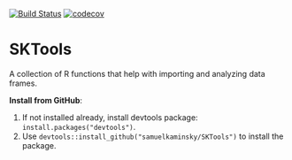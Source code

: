 [![Build Status](https://travis-ci.org/samuelkaminsky/SKTools.svg?branch=master)](https://travis-ci.org/samuelkaminsky/SKTools)
[![codecov](https://codecov.io/gh/samuelkaminsky/SKTools/branch/master/graph/badge.svg)](https://codecov.io/gh/samuelkaminsky/SKTools)

# SKTools
A collection of R functions that help with importing and analyzing data frames.

<b>Install from GitHub</b>:
<ol>
<li>If not installed already, install devtools package: <code>install.packages("devtools")</code>.</li>
<li>Use <code>devtools::install_github("samuelkaminsky/SKTools")</code> to install the package.</li>

